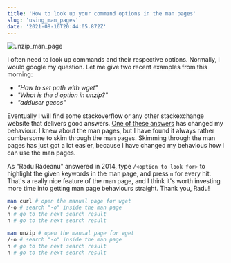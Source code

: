 ```yaml
---
title: 'How to look up your command options in the man pages'
slug: 'using_man_pages'
date: '2021-08-16T20:44:05.872Z'
---
```


![unzip_man_page](./img/unzip_mang_page.png)

I often need to look up commands and their respective options. Normally, I would google my question. Let me give two recent examples from this morning: 

- _"How to set path with wget"_
- _"What is the d option in unzip?"_
- _"adduser gecos"_

Eventually I will find some stackoverflow or any other stackexchange website that delivers good answers. [One of these answers](https://askubuntu.com/questions/420784/what-do-the-disabled-login-and-gecos-options-of-adduser-command-stand) has changed my behaviour. I knew about the man pages, but I have found it always rather cumbersome to skim through the man pages. Skimming through the man pages has just got a lot easier, because I have changed my behavious how I can use the man pages. 

As "Radu Rădeanu" answered in 2014, type `/<option to look for>` to highlight the given keywords in the man page, and press `n` for every hit. That's a really nice feature of the man page, and I think it's worth investing more time into getting man page behaviours straight. Thank you, Radu!

```bash
man curl # open the manual page for wget
/-o # search "-o" inside the man page
n # go to the next search result
n # go to the next search result
```

```bash
man unzip # open the manual page for wget
/-o # search "-o" inside the man page
n # go to the next search result
n # go to the next search result
```